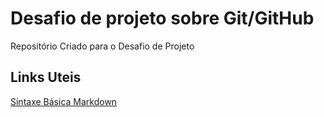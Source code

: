 # Desafio de projeto sobre Git/GitHub
Repositório Criado para o Desafio de Projeto

## Links Uteis
[Sintaxe Básica Markdown](https://www.markdownguide.org/basic-syntax/)
